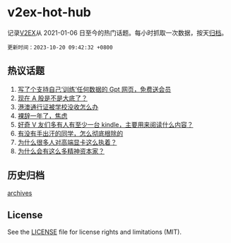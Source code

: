 # v2ex-hot-hub

 记录[V2EX](https://www.v2ex.com/)从 2021-01-06 日至今的热门话题。每小时抓取一次数据，按天[归档](archives)。

`更新时间：2023-10-20 09:42:32 +0800`

## 热议话题

1. [写了个支持自己‘训练’任何数据的 Gpt 网页，免费送会员](https://www.v2ex.com/t/983404)
1. [现在 A 股是不是大底了？](https://www.v2ex.com/t/983365)
1. [港澳通行证被学校没收怎么办](https://www.v2ex.com/t/983522)
1. [裸辞一年了，焦虑](https://www.v2ex.com/t/983360)
1. [好奇 V 友们多有人有至少一台 kindle，主要用来阅读什么内容？](https://www.v2ex.com/t/983414)
1. [有没有手出汗的同学，怎么彻底根除的](https://www.v2ex.com/t/983499)
1. [为什么很多人对高端显卡这么执着？](https://www.v2ex.com/t/983407)
1. [为什么会有这么多精神资本家？](https://www.v2ex.com/t/983364)

## 历史归档

[archives](archives)

## License

See the [LICENSE](LICENSE) file for license rights and limitations (MIT).

